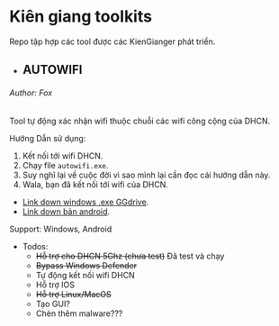 # Kiên giang toolkits
Repo tập hợp các tool được các KienGianger phát triển.


* ## AUTOWIFI
###### Author: Fox

Tool tự động xác nhận wifi thuộc chuỗi các wifi công cộng của DHCN.

Hướng Dẫn sử dụng:
1. Kết nối tới wifi DHCN.
2. Chạy file `autowifi.exe`.
3. Suy nghĩ lại về cuộc đời vì sao mình lại cần đọc cái hướng dẫn này.
4. Wala, bạn đã kết nối tới wifi của DHCN.

* [Link down windows .exe GGdrive](https://drive.google.com/file/d/1AVadodXaPZ_2nUta0_qeHAMsgQyOTP8I/view?usp=sharing).
* [Link down bản android](https://install.appcenter.ms/users/hieuta81pk-gmail.com/apps/wifih32/distribution_groups/user).

Support: Windows, Android

* Todos:
  * ~~Hỗ trợ cho DHCN 5Ghz (chưa test)~~ Đã test và chạy
  * ~~Bypass Windows Defender~~
  * Tự động kết nối wifi DHCN
  * Hỗ trợ IOS
  * ~~Hỗ trợ Linux/MacOS~~
  * Tạo GUI?
  * Chèn thêm malware???
